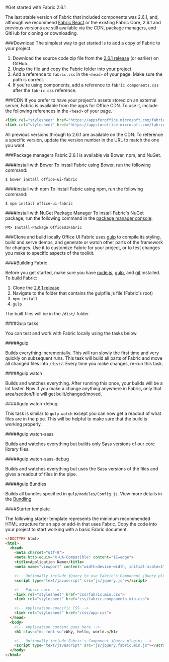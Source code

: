 #Get started with Fabric 2.6.1

The last stable version of Fabric that included components was 2.6.1, and, although we recommend [Fabric React](https://github.com/OfficeDev/office-ui-fabric-react) or the existing Fabric Core, 2.6.1 and previous versions are still available via the CDN, package managers, and GitHub for cloning or downloading.


###Download 
The simplest way to get started is to add a copy of Fabric to your project.

1. Download the source code zip file from the [2.6.1 release](https://github.com/OfficeDev/office-ui-fabric-core/releases/tag/2.6.1) (or earlier) on GitHub.
2. Unzip the file and copy the Fabric folder into your project.
3. Add a reference to `fabric.css` in the `<head>` of your page. Make sure the path is correct.
4. If you're using components, add a reference to `fabric.components.css` after the `fabric.css` reference.


###CDN
If you prefer to have your project's assets stored on an external server, Fabric is available from the apps for Office CDN. To use it, include the following references in the `<head>` of your page.
```html
<link rel="stylesheet" href="https://appsforoffice.microsoft.com/fabric/2.6.1/fabric.min.css">
<link rel="stylesheet" href="https://appsforoffice.microsoft.com/fabric/2.6.1/fabric.components.min.css">
```

All previous versions through to 2.6.1 are available on the CDN. To reference a specific version, update the version number in the URL to match the one you want.


###Package managers
Fabric 2.6.1 is available via Bower, npm, and NuGet.

####Install with Bower
To install Fabric using Bower, run the following command:
```
$ bower install office-ui-fabric
```

####Install with npm
To install Fabric using npm, run the following command:
```
$ npm install office-ui-fabric
```

####Install with NuGet Package Manager
To install Fabric's NuGet package, run the following command in the [package manager console](http://docs.nuget.org/consume/package-manager-console):
```
PM> Install-Package OfficeUIFabric
```

###Clone and build locally
Office UI Fabric uses [gulp](http://gulpjs.com/) to compile its styling, build and serve demos, and generate or watch other parts of the framework for changes. Use it to customize Fabric for your project, or to test changes you make to specific aspects of the toolkit.


####Building Fabric

Before you get started, make sure you have [node.js](https://nodejs.org/), [gulp](http://gulpjs.com/), and [git](https://git-scm.com/) installed. To build Fabric:

1. Clone the [2.6.1 release](https://github.com/OfficeDev/office-ui-fabric-core/tree/release/2.6.1)
2. Navigate to the folder that contains the gulpfile.js file (Fabric's root)
3. `npm install`
4. `gulp`

The built files will be in the `/dist/` folder.

####Gulp tasks

You can test and work with Fabric locally using the tasks below.

#####gulp

Builds everything incrementally. This will run slowly the first time and very quickly on subsequent runs. This task will build all parts of Fabric and move all changed files into `/dist/`. Every time you make changes, re-run this task.

#####gulp watch

Builds and watches everything. After running this once, your builds will be a lot faster. Now if you make a change anything anywhere in Fabric, only that area/section/file will get built/changed/moved.

#####gulp watch-debug

This task is similar to `gulp watch` except you can now get a readout of what files are in the pipe. This will be helpful to make sure that the build is working properly. 

#####gulp watch-sass

Builds and watches everything but builds only Sass versions of our core library files.

#####gulp watch-sass-debug

Builds and watches everything but uses the Sass versions of the files and gives a readout of files in the pipe.

#####gulp Bundles

Builds all bundles specified in `gulp/modules/Config.js`. View more details in the [Bundling](https://github.com/OfficeDev/Office-UI-Fabric/blob/master/ghdocs/BUNDLING.md)


####Starter template

The following starter template represents the minimum recommended HTML structure for an app or add-in that uses Fabric. Copy the code into your project to start working with a basic Fabric document.

```html
<!DOCTYPE html>
<html>
  <head>
    <meta charset="utf-8">
    <meta http-equiv="X-UA-Compatible" content="IE=edge">
    <title>Application Name</title>
    <meta name="viewport" content="width=device-width, initial-scale=1">

    <!-- Optionally include jQuery to use Fabric's Component jQuery plugins -->
    <script type="text/javascript" src="js/jquery.js"></script>

    <!-- Fabric core -->
    <link rel="stylesheet" href="css/fabric.min.css">
    <link rel="stylesheet" href="css/fabric.components.min.css">

    <!-- Application-specific CSS -->
    <link rel="stylesheet" href="/css/app.css">
  </head>
  <body>
    <!-- Application content goes here -->
    <h1 class="ms-font-su">Why, hello, world.</h1>

    <!-- Optionally include Fabric's Component jQuery plugins -->
    <script type="text/javascript" src="js/jquery.fabric.min.js"></script>
  </body>
</html>
```
